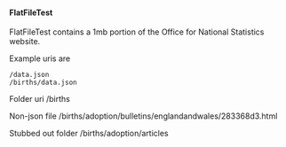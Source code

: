 #### FlatFileTest

FlatFileTest contains a 1mb portion of the Office for National Statistics website.

Example uris are

    /data.json
    /births/data.json

Folder uri
    /births

Non-json file
    /births/adoption/bulletins/englandandwales/283368d3.html

Stubbed out folder
    /births/adoption/articles